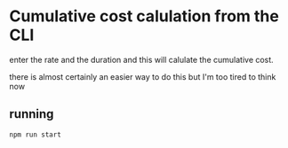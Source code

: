 # Cumulative cost calulation from the CLI

enter the rate and the duration and this will calulate the cumulative cost.

there is almost certainly an easier way to do this but I'm too tired to think now

## running

```bash
npm run start
```